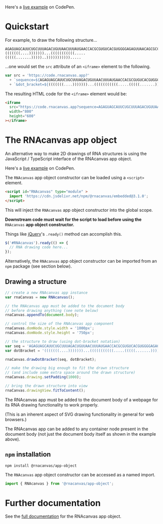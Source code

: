 Here's a [live example](https://codepen.io/pzjohnson/pen/myezpzK) on CodePen.

# Quickstart

For example, to draw the following structure...

```
AGAGUAGCAUUCUGCUUUAGACUGUUAACUUUAUGAACCACGCGUGUCACGUGGGGAGAGUUAACAGCGCCC
(((((((....)))))))...(((((((((((.....(((((.......)))))..))))))))))).....
```

...one would set the `src` attribute of an `<iframe>` element to the following.

```javascript
var src = 'https://code.rnacanvas.app?'
  + `sequence=${AGAGUAGCAUUCUGCUUUAGACUGUUAACUUUAUGAACCACGCGUGUCACGUGGGGAGAGUUAACAGCGCCC}`
  + `&dot_bracket=${(((((((....)))))))...(((((((((((.....(((((.......)))))..))))))))))).....}`
```

The resulting HTML code for the `<iframe>` element would be:

```html
<iframe
  src="https://code.rnacanvas.app?sequence=AGAGUAGCAUUCUGCUUUAGACUGUUAACUUUAUGAACCACGCGUGUCACGUGGGGAGAGUUAACAGCGCCC&dot_bracket=${(((((((....)))))))...(((((((((((.....(((((.......)))))..)))))))))))....."
  width="800"
  height="600"
></iframe>
```

# The RNAcanvas app object

An alternative way to make 2D drawings of RNA structures
is using the JavaScript / TypeScript interface of the RNAcanvas app object.

Here's a [live example](https://codepen.io/pzjohnson/pen/xxoKvGp) on CodePen.

The `RNAcanvas` app object constructor
can be loaded using a `<script>` element.

```html
<script id="RNAcanvas" type="module" >
  import 'https://cdn.jsdelivr.net/npm/@rnacanvas/embedded@3.1.0';
</script>
```

This will inject the `RNAcanvas` app object constructor into the global scope.

<b>Downstream code must wait for the script to load
before using the</b> `RNAcanvas` <b>app object constructor.</b>

Things like [jQuery](https://releases.jquery.com/)'s `.ready()` method can accomplish this.

```javascript
$('#RNAcanvas').ready(() => {
  // RNA drawing code here...
});
```

Alternatively, the `RNAcanvas` app object constructor
can be imported from an `npm` package (see section below).

## Drawing a structure

```javascript
// create a new RNAcanvas app instance
var rnaCanvas = new RNAcanvas();

// the RNAcanvas app must be added to the document body
// before drawing anything (see note below)
rnaCanvas.appendTo(document.body);

// control the size of the RNAcanvas app component
rnaCanvas.domNode.style.width = '1000px';
rnaCanvas.domNode.style.height = '750px';

// the structure to draw (using dot-bracket notation)
var seq = 'AGAGUAGCAUUCUGCUUUAGACUGUUAACUUUAUGAACCACGCGUGUCACGUGGGGAGAGUUAACAGCGCCC';
var dotBracket = '(((((((....)))))))...(((((((((((.....(((((.......)))))..))))))))))).....';

rnaCanvas.drawDotBracket(seq, dotBracket);

// make the drawing big enough to fit the drawn structure
// (and include some extra space around the drawn structure)
rnaCanvas.drawing.setPadding(1000);

// bring the drawn structure into view
rnaCanvas.drawingView.fitToContent();
```

The RNAcanvas app must be added to the document body of a webpage
for its RNA drawing functionality to work properly.

(This is an inherent aspect of SVG drawing functionality in general for web browsers.)

The RNAcanvas app can be added to any container node present in the document body
(not just the document body itself as shown in the example above).

## `npm` installation

```
npm install @rnacanvas/app-object
```

The `RNAcanvas` app object constructor can be accessed as a named import.

```javascript
import { RNAcanvas } from '@rnacanvas/app-object';
```

# Further documentation

See the [full documentation](https://pzhaojohnson.github.io/rnacanvas.app-object/) for the RNAcanvas app object.
